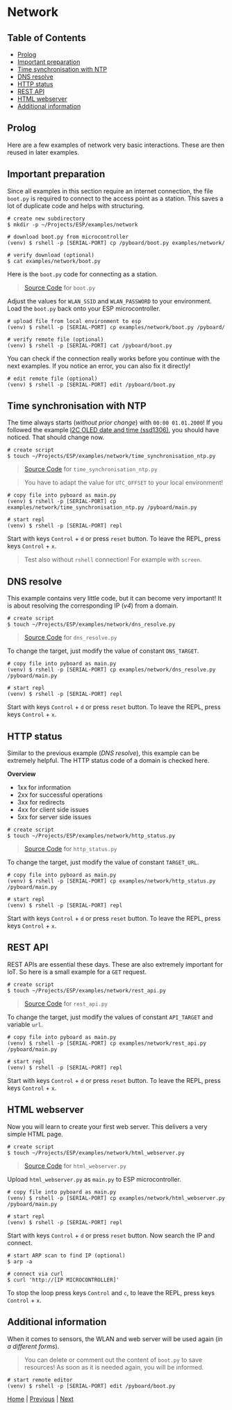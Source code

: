 # Network

## Table of Contents

- [Prolog](#prolog)
- [Important preparation](#important-preparation)
- [Time synchronisation with NTP](#time-synchronisation-with-ntp)
- [DNS resolve](#dns-resolve)
- [HTTP status](#http-status)
- [REST API](#rest-api)
- [HTML webserver](#html-webserver)
- [Additional information](#additional-information)

## Prolog

Here are a few examples of network very basic interactions. These are then reused in later examples.

## Important preparation

Since all examples in this section require an internet connection, the file `boot.py` is required to connect to the access point as a station. This saves a lot of duplicate code and helps with structuring.

```shell
# create new subdirectory
$ mkdir -p ~/Projects/ESP/examples/network

# download boot.py from microcontroller
(venv) $ rshell -p [SERIAL-PORT] cp /pyboard/boot.py examples/network/

# verify download (optional)
$ cat examples/network/boot.py
```

Here is the `boot.py` code for connecting as a station.

> [Source Code](../examples/network/boot.py) for `boot.py`

Adjust the values for `WLAN_SSID` and `WLAN_PASSWORD` to your environment. Load the `boot.py` back onto your ESP microcontroller.

```shell
# upload file from local environment to esp
(venv) $ rshell -p [SERIAL-PORT] cp examples/network/boot.py /pyboard/

# verify remote file (optional)
(venv) $ rshell -p [SERIAL-PORT] cat /pyboard/boot.py
```

You can check if the connection really works before you continue with the next examples. If you notice an error, you can also fix it directly!

```shell
# edit remote file (optional)
(venv) $ rshell -p [SERIAL-PORT] edit /pyboard/boot.py
```

## Time synchronisation with NTP

The time always starts (_without prior change_) with `00:00 01.01.2000`! If you followed the example [I2C OLED date and time (ssd1306)](./011_display_ssd1306_tutorials.md), you should have noticed. That should change now.

```shell
# create script
$ touch ~/Projects/ESP/examples/network/time_synchronisation_ntp.py
```

> [Source Code](../examples/network/time_synchronisation_ntp.py) for `time_synchronisation_ntp.py`

> You have to adapt the value for `UTC_OFFSET` to your local environment!

```shell
# copy file into pyboard as main.py
(venv) $ rshell -p [SERIAL-PORT] cp examples/network/time_synchronisation_ntp.py /pyboard/main.py

# start repl
(venv) $ rshell -p [SERIAL-PORT] repl
```

Start with keys `Control` + `d` or press `reset` button. To leave the REPL, press keys `Control` + `x`.

> Test also without `rshell` connection! For example with `screen`.

## DNS resolve

This example contains very little code, but it can become very important! It is about resolving the corresponding IP (_v4_) from a domain.

```shell
# create script
$ touch ~/Projects/ESP/examples/network/dns_resolve.py
```

> [Source Code](../examples/network/dns_resolve.py) for `dns_resolve.py`

To change the target, just modify the value of constant `DNS_TARGET`.

```shell
# copy file into pyboard as main.py
(venv) $ rshell -p [SERIAL-PORT] cp examples/network/dns_resolve.py /pyboard/main.py

# start repl
(venv) $ rshell -p [SERIAL-PORT] repl
```

Start with keys `Control` + `d` or press `reset` button. To leave the REPL, press keys `Control` + `x`.

## HTTP status

Similar to the previous example (_DNS resolve_), this example can be extremely helpful. The HTTP status code of a domain is checked here.

**Overview**

- 1xx for information
- 2xx for successful operations
- 3xx for redirects
- 4xx for client side issues
- 5xx for server side issues

```shell
# create script
$ touch ~/Projects/ESP/examples/network/http_status.py
```

> [Source Code](../examples/network/http_status.py) for `http_status.py`

To change the target, just modify the value of constant `TARGET_URL`.

```shell
# copy file into pyboard as main.py
(venv) $ rshell -p [SERIAL-PORT] cp examples/network/http_status.py /pyboard/main.py

# start repl
(venv) $ rshell -p [SERIAL-PORT] repl
```

Start with keys `Control` + `d` or press `reset` button. To leave the REPL, press keys `Control` + `x`.

## REST API

REST APIs are essential these days. These are also extremely important for IoT. So here is a small example for a `GET` request.

```shell
# create script
$ touch ~/Projects/ESP/examples/network/rest_api.py
```

> [Source Code](../examples/network/rest_api.py) for `rest_api.py`

To change the target, just modify the values of constant `API_TARGET` and variable `url`.

```shell
# copy file into pyboard as main.py
(venv) $ rshell -p [SERIAL-PORT] cp examples/network/rest_api.py /pyboard/main.py

# start repl
(venv) $ rshell -p [SERIAL-PORT] repl
```

Start with keys `Control` + `d` or press `reset` button. To leave the REPL, press keys `Control` + `x`.

## HTML webserver

Now you will learn to create your first web server. This delivers a very simple HTML page.

```shell
# create script
$ touch ~/Projects/ESP/examples/network/html_webserver.py
```

> [Source Code](../examples/network/html_webserver.py) for `html_webserver.py`

Upload `html_webserver.py` as `main.py` to ESP microcontroller.

```shell
# copy file into pyboard as main.py
(venv) $ rshell -p [SERIAL-PORT] cp examples/network/html_webserver.py /pyboard/main.py

# start repl
(venv) $ rshell -p [SERIAL-PORT] repl
```

Start with keys `Control` + `d` or press `reset` button. Now search the IP and connect.

```shell
# start ARP scan to find IP (optional)
$ arp -a

# connect via curl
$ curl 'http://[IP MICROCONTROLLER]'
```

To stop the loop press keys `Control` and `c`, to leave the REPL, press keys `Control` + `x`.

## Additional information

When it comes to sensors, the WLAN and web server will be used again (_in a different forms_).

> You can delete or comment out the content of `boot.py` to save resources! As soon as it is needed again, you will be informed.

```shell
# start remote editor
(venv) $ rshell -p [SERIAL-PORT] edit /pyboard/boot.py
```

[Home](https://github.com/Lupin3000/ESP) | [Previous](./011_display_ssd1306_tutorials.md) | [Next](./013_human_interaction_tutorials.md)
